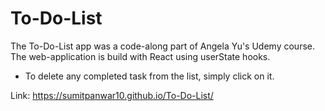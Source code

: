 # To-Do-List
The To-Do-List app was a code-along part of Angela Yu's Udemy course. The web-application is build with React using userState hooks.
- To delete any completed task from the list, simply click on it.

Link: https://sumitpanwar10.github.io/To-Do-List/
